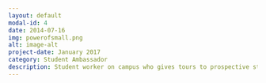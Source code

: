 ```yaml
---
layout: default
modal-id: 4
date: 2014-07-16
img: powerofsmall.png
alt: image-alt
project-date: January 2017
category: Student Ambassador
description: Student worker on campus who gives tours to prospective students, faculty, and those who are interested in Rosemont College.
---
```

